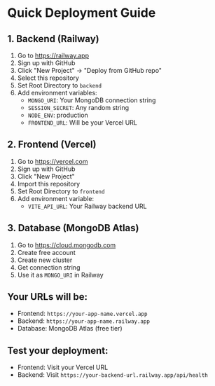 # Quick Deployment Guide

## 1. Backend (Railway)

1. Go to https://railway.app
2. Sign up with GitHub
3. Click "New Project" → "Deploy from GitHub repo"
4. Select this repository
5. Set Root Directory to `backend`
6. Add environment variables:
   - `MONGO_URI`: Your MongoDB connection string
   - `SESSION_SECRET`: Any random string
   - `NODE_ENV`: production
   - `FRONTEND_URL`: Will be your Vercel URL

## 2. Frontend (Vercel)

1. Go to https://vercel.com
2. Sign up with GitHub
3. Click "New Project"
4. Import this repository
5. Set Root Directory to `frontend`
6. Add environment variable:
   - `VITE_API_URL`: Your Railway backend URL

## 3. Database (MongoDB Atlas)

1. Go to https://cloud.mongodb.com
2. Create free account
3. Create new cluster
4. Get connection string
5. Use it as `MONGO_URI` in Railway

## Your URLs will be:
- Frontend: `https://your-app-name.vercel.app`
- Backend: `https://your-app-name.railway.app`
- Database: MongoDB Atlas (free tier)

## Test your deployment:
- Frontend: Visit your Vercel URL
- Backend: Visit `https://your-backend-url.railway.app/api/health`